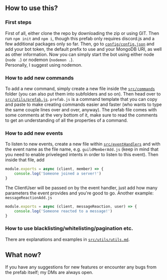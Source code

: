 ## How to use this?
### First steps
First of all, either clone the repo by downloading the zip or using GIT. Then run `npm init` and `npm i`, though this prefab only requires discord.js and a few additional packages only so far.
Then, go to [`config/config.json`](config/config.json) and add your bot token, the default prefix to use and your MongoDB URI, as well as other information. Now you can simply start the bot using either node (`node .`) or nodemon (`nodemon .`).\
Personally, I suggest using nodemon.

### How to add new commands
To add a new command, simply create a new file inside the [`src/commands`](src/commands) folder (you can also put them into subfolders and so on). Then head over to [`src/utils/prefab.js`](src/utils/prefab.js). `prefab.js` is a command template that you can copy and paste to make creating commands easier and faster (who wants to type the same couple lines over and over, anyway). The prefab file comes with some comments at the very bottom of it, make sure to read the comments to get an understanding of all the properties of a command.
### How to add new events
To listen to new events, create a new file within [`src/eventHandlers`](src/eventHandlers) and with the event name as the file name, e.g. `guildMemberAdd.js` (keep in mind that you need to enable priveleged intents in order to listen to this event). Then inside that file, add
```js
module.exports = async (client, member) => {
    console.log('Someone joined a server!')
}
```
The ClientUser will be passed on by the event handler, just add how many parameters the event provides and you're good to go.
Another example: `messageReactionAdd.js`
```js
module.exports = async (client, messageReaction, user) => {
    console.log('Someone reacted to a message!')
}
```
### How to use blacklisting/whitelisting/pagination etc.
There are explanations and examples in [`src/utils/utils.md`](src/utils/utils.md).
## What now?
If you have any suggestions for new features or encounter any bugs from the prefab itself; my DMs are always open.
